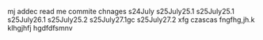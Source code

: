 mj addec read me
commite chnages
s24July
s25July25.1
s25July25.1 
s25July26.1 
s25July25.2
s25July27.1gc
s25July27.2
xfg
czascas
fngfhg,jh.k
klhgjhfj
hgdfdfsmnv
